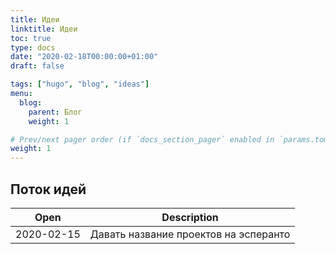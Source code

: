 ```yaml
---
title: Идеи
linktitle: Идеи
toc: true
type: docs
date: "2020-02-18T00:00:00+01:00"
draft: false

tags: ["hugo", "blog", "ideas"]
menu:
  blog:
    parent: Блог
    weight: 1

# Prev/next pager order (if `docs_section_pager` enabled in `params.toml`)
weight: 1
---
```


## Поток идей
|    Open    |            Description             |
| ---------- |---------------------------------- |
| 2020-02-15 | Давать название проектов на эсперанто |
